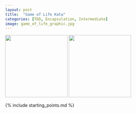 ```yaml
---
layout: post
title:  "Game of Life Kata"
categories: [TDD, Encapsulation, Intermediate]
image: game_of_life_graphic.jpg
---
```


<img style="height: 200px" src="{{ site.github.url }}/images/game_of_life_graphic.jpg">

<img style="height: 200px" src="{{ site.github.url }}/images/game_of_life_text.jpg">

{% include starting_points.md %}
